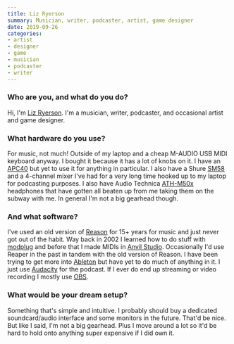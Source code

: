 ```yaml
---
title: Liz Ryerson
summary: Musician, writer, podcaster, artist, game designer
date: 2019-09-26
categories:
- artist
- designer
- game
- musician
- podcaster
- writer
---
```


### Who are you, and what do you do?

Hi, I'm [Liz Ryerson](https://twitter.com/ellaguro "Liz's Twitter account."). I'm a musician, writer, podcaster, and occasional artist and game designer.

### What hardware do you use?

For music, not much! Outside of my laptop and a cheap M-AUDIO USB MIDI keyboard anyway. I bought it because it has a lot of knobs on it. I have an [APC40][] but yet to use it for anything in particular. I also have a Shure [SM58][] and a 4-channel mixer I've had for a very long time hooked up to my laptop for podcasting purposes. I also have Audio Technica [ATH-M50x][] headphones that have gotten all beaten up from me taking them on the subway with me. In general I'm not a big gearhead though.

### And what software?

I've used an old version of [Reason][] for 15+ years for music and just never got out of the habit. Way back in 2002 I learned how to do stuff with [modplug][] and before that I made MIDIs in [Anvil Studio][anvil-studio]. Occasionally I'd use Reaper in the past in tandem with the old version of Reason. I have been trying to get more into [Ableton][live] but have yet to do much of anything in it. I just use [Audacity][] for the podcast. If I ever do end up streaming or video recording I mostly use [OBS][obs-studio].

### What would be your dream setup?

Something that's simple and intuitive. I probably should buy a dedicated soundcard/audio interface and some monitors in the future. That'd be nice. But like I said, I'm not a big gearhead. Plus I move around a lot so it'd be hard to hold onto anything super expensive if I did own it.

[anvil-studio]: https://en.wikipedia.org/wiki/Anvil_Studio "MIDI and audio editing software."
[apc40]: https://www.akaipro.com/apc40 "A controller for Ableton Live."
[ath-m50x]: https://www.audio-technica.com/cms/headphones/99aff89488ddd6b1/index.html "Over-the-ear headphones."
[audacity]: https://sourceforge.net/projects/audacity/ "An open-source, cross-platform audio editor."
[live]: https://www.ableton.com/en/live/ "Musical creation software."
[modplug]: https://sourceforge.net/projects/modplug/ "An audio editor/tracker for Windows."
[obs-studio]: https://obsproject.com/ "Video recording and streaming software."
[reason]: https://www.propellerheads.se/reason "A virtual studio rack for creating music."
[sm58]: http://www.shure.com/americas/products/microphones/sm/sm58-vocal-microphone "A vocal microphone."
